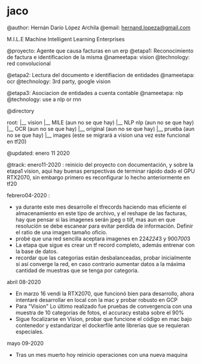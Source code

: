 # jaco
@author:  Hernán Darío López Archila
@email: hernand.lopeza@gmail.com

M.I.L.E
Machine Intelligent Learning Enterprises


@proyecto:	Agente que causa facturas en un erp
@etapa1:	Reconocimiento de factura e identificacion de la misma
		@nameetapa: vision
		@technology: red convolucional

@etapa2:	Lectura del documento e identifiacion de entidades
		@nameetapa: ocr
		@technology: 3rd party, google vision

@etapa3:	Asociacion de entidades a cuenta contable
		@nameetapa: nlp
		@technology: use a nlp or rnn

@directory

root:
  |__ vision
  |__ MILE (aun no se que hay)
  |__ NLP nlp (aun no se que hay)
  |__ OCR (aun no se que hay)
  |__ original (aun no se que hay)
  |__ prueba (aun no se que hay)
  |__ images (este se migrará a vision una vez este funcional en tf20)


@updated: enero 11 2020

@track:
enero11-2020 : reinicio del proyecto con documentación, y sobre la etapa1 vision, aqui hay buenas perspectivas de terminar rápido dado el GPU RTX2070, sin embargo primero es reconfigurar lo hecho anteriormente en tf20

febrero04-2020 : 
- ya durante este mes desarrolle el tfrecords haciendo mas eficiente el almacenamiento en este tipo de archivo, y el reshape de las facturas, hay que pensar si las imagenes serán jpeg o tiif, mas aun en que resolución se debe escanear para evitar perdida de información.  Definir el ratio de una imagen tamaño oficio.
- probé que una red sencilla aceptara imagenes en 224*224*3 y 900*700*3
- La etapa que sigue es crear un tf record completo, además entrenar con la base de datos.
- recordar que las categorias están desbalanceadas, probar inicialmente si así converge la red, en caso contrario aumentar datos a la máxima cantidad de muestras que se tenga por categoria.

abril 08-2020
- En marzo 16 vendi la RTX2070, que funcionó bien para desarrollo, ahora intentaré desarrollar en local con la mac y probar robusto en GCP
- Para "Vision" Lo último realizado fue pruebas de convergencia con una muestra de 10 categorias de fotos, el accuracy estaba sobre el 90%
- Sigue focalizarse en Vision, probar que funcione el código en mac bajo contenedor y estandarizar el dockerfile ante librerias que se requieran especiales.

mayo 09-2020
- Tras un mes muerto hoy reinicio operaciones con una nueva maquina
